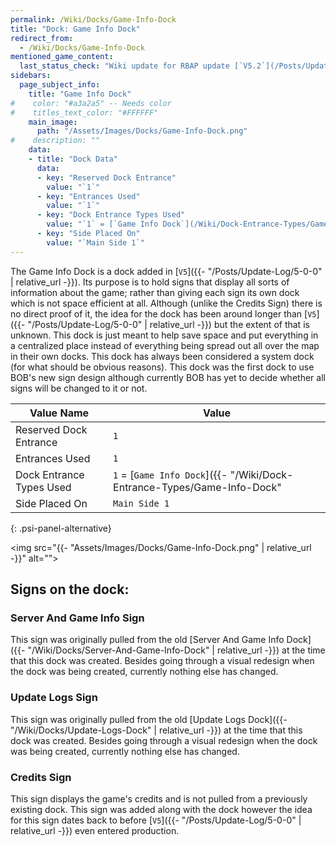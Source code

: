 ```yaml
---
permalink: /Wiki/Docks/Game-Info-Dock
title: "Dock: Game Info Dock"
redirect_from:
  - /Wiki/Docks/Game-Info-Dock
mentioned_game_content:
  last_status_check: "Wiki update for RBAP update [`V5.2`](/Posts/Update-Log/5-2-0)"
sidebars:
  page_subject_info:
    title: "Game Info Dock"
#    color: "#a3a2a5" -- Needs color
#    titles_text_color: "#FFFFFF"
    main_image:
      path: "/Assets/Images/Docks/Game-Info-Dock.png"
#    description: ""
    data:
    - title: "Dock Data"
      data:
      - key: "Reserved Dock Entrance"
        value: "`1`"
      - key: "Entrances Used"
        value: "`1`"
      - key: "Dock Entrance Types Used"
        value: "`1` = [`Game Info Dock`](/Wiki/Dock-Entrance-Types/Game-Info-Dock)"
      - key: "Side Placed On"
        value: "`Main Side 1`"
---
```


The Game Info Dock is a dock added in [`V5`]({{- "/Posts/Update-Log/5-0-0" | relative_url -}}). Its purpose is to hold signs that display all sorts of information about the game; rather than giving each sign its own dock which is not space efficient at all. Although (unlike the Credits Sign) there is no direct proof of it, the idea for the dock has been around longer than [`V5`]({{- "/Posts/Update-Log/5-0-0" | relative_url -}}) but the extent of that is unknown. This dock is just meant to help save space and put everything in a centralized place instead of everything being spread out all over the map in their own docks. This dock has always been considered a system dock (for what should be obvious reasons). This dock was the first dock to use BOB's new sign design although currently BOB has yet to decide whether all signs will be changed to it or not.

| Value Name               | Value |
|-|-|
| Reserved Dock Entrance   | `1` |
| Entrances Used           | `1` |
| Dock Entrance Types Used | `1` = [`Game Info Dock`]({{- "/Wiki/Dock-Entrance-Types/Game-Info-Dock" | relative_url -}}) |
| Side Placed On           | `Main Side 1` |
{: .psi-panel-alternative}

<img src="{{- "Assets/Images/Docks/Game-Info-Dock.png" | relative_url -}}" alt="">

## Signs on the dock:

### Server And Game Info Sign

This sign was originally pulled from the old [Server And Game Info Dock]({{- "/Wiki/Docks/Server-And-Game-Info-Dock" | relative_url -}}) at the time that this dock was created. Besides going through a visual redesign when the dock was being created, currently nothing else has changed.

### Update Logs Sign

This sign was originally pulled from the old [Update Logs Dock]({{- "/Wiki/Docks/Update-Logs-Dock" | relative_url -}}) at the time that this dock was created. Besides going through a visual redesign when the dock was being created, currently nothing else has changed.

### Credits Sign

This sign displays the game's credits and is not pulled from a previously existing dock. This sign was added along with the dock however the idea for this sign dates back to before [`V5`]({{- "/Posts/Update-Log/5-0-0" | relative_url -}}) even entered production.
